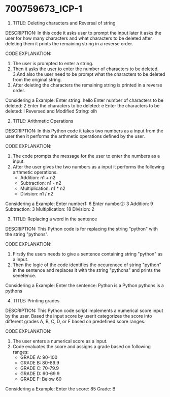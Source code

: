 # 700759673_ICP-1


 1. TITLE: Deleting characters and Reversal of string

DESCRIPTION:
In this code it asks user to prompt the input later it asks the user for how many characters and what characters to be deleted after deleting them it prints the remaining string in a reverse order.

CODE EXPLANATION:
1. The user is prompted to enter a string.
2. Then it asks the user to enter the number of characters to be deleted.
3.And also the user need to be prompt what the characters to be deleted  from the original string.
4. After deleting the characters the remaining string is printed in a reverse order.



Considering a Example:
Enter  string: hello
Enter number of characters to be deleted: 2
Enter the characters to be deleted: e
Enter the characters to be deleted: l
Reversed and Modified String: olh




2. TITLE: Arithmetic Operations

DESCRIPTION:
In this Python code it takes two numbers as a input from the user then it performs the arthmetic operations defined by the user.

CODE EXPLANATION:
1. The code prompts the message for the user to enter the numbers as a input.
2. After the user gives the two numbers as a input it performs the following arthmetic operations.
   - Addition: n1 + n2
   - Subtraction: n1 - n2
   - Multiplication: n1 * n2
   - Division: n1 / n2


Considering a Example:
Enter number1: 6
Enter number2: 3
Addition: 9
Subtraction: 3
Multiplication: 18
Division: 2




3. TITLE: Replacing a word in the sentence

DESCRIPTION:
This Python code is for replacing the string "python" with the string "pythons".


CODE EXPLANATION:
1. Firstly the users needs to give a sentence containing string "python" as a input.
2. Then the logic of the code identifies the occurenece of string "python" in the sentence and replaces it with the string "pythons" and prints the senetence.

Considering a Example:
Enter the sentence: Python is a Python
pythons is a pythons





4. TITLE: Printing grades

DESCRIPTION:
This Python code script implements a numerical score input by the user. Based the input score by userit  categorizes the score into different grades A, B, C, D, or F based on predefined score ranges.

CODE EXPLANATION:
1. The user enters a numerical score as a input.
2. Code evaluates the score and assigns a grade based on following ranges:
   - GRADE A: 90-100
   - GRADE B: 80-89.9
   - GRADE C: 70-79.9
   - GRADE D: 60-69.9
   - GRADE F: Below 60


Considering a Example:
Enter the score: 85
Grade: B

